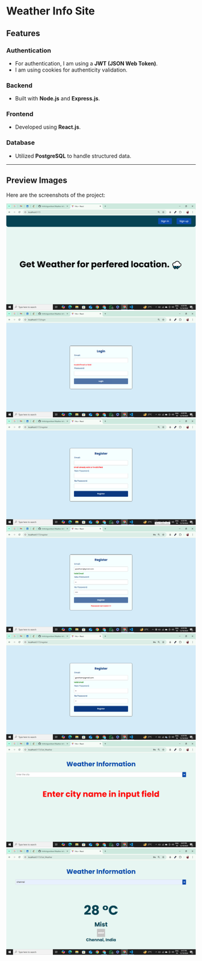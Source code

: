 # **Weather Info Site**

## **Features**

### **Authentication**
- For authentication, I am using a **JWT (JSON Web Token)**.
- I am using cookies for authenticity validation.

### **Backend**
- Built with **Node.js** and **Express.js**.

### **Frontend**
- Developed using **React.js**.

### **Database**
- Utilized **PostgreSQL** to handle structured data.

---

## **Preview Images**

Here are the screenshots of the project:

![Preview 1](2024-12-10.png)  
![Preview 2](2024-12-10%20(1).png)  
![Preview 3](2024-12-10%20(2).png)  
![Preview 4](2024-12-10%20(3).png)  
![Preview 5](2024-12-10%20(5).png)  
![Preview 6](2024-12-10%20(6).png)  
![Preview 7](2024-12-10%20(7).png)
